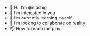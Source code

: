 - 👋 Hi, I’m @nitisbig
- 👀 I’m interested in you
- 🌱 I’m currently learning myself
- 💞️ I’m looking to collaborate on reality
- 📫 How to reach me play

<!---
nitisbig/nitisbig is a ✨ special ✨ repository because its `README.md` (this file) appears on your GitHub profile.
You can click the Preview link to take a look at your changes.
--->
